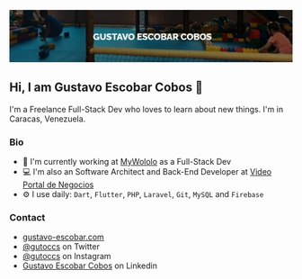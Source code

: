 ![banner](https://raw.githubusercontent.com/gutoccs/gutoccs/main/top_image.jpg)

## Hi, I am Gustavo Escobar Cobos :wave:

I'm a Freelance Full-Stack Dev who loves to learn about new things. I'm in Caracas, Venezuela.

### Bio

- 🏢 I'm currently working at <a href="https://mywololo.com" target="_blank">MyWololo</a> as a Full-Stack Dev
- 💻 I'm also an Software Architect and Back-End Developer at <a href="https://videoportaldenegocios.es/" target="_blank">Video Portal de Negocios</a>
- ⚙️ I use daily: `Dart`, `Flutter`, `PHP`, `Laravel`, `Git`, `MySQL` and `Firebase`


### Contact

- <a href="https://gustavo-escobar.com" target="_blank">gustavo-escobar.com</a>
- <a href="https://twitter.com/gutoccs" target="_blank">@gutoccs</a> on Twitter
- <a href="https://instagram.com/gutoccs" target="_blank">@gutoccs</a> on Instagram
- <a href="https://www.linkedin.com/in/gutoccs/" target="_blank">Gustavo Escobar Cobos</a> on Linkedin
